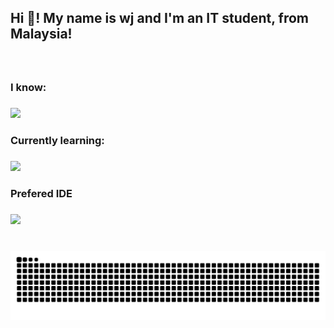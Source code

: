 <h2 align="left">Hi 👋! My name is wj and I'm an IT student, from Malaysia! </h2>



###

<br clear="both">

<h3>I know:</h3>

###

[![](https://skillicons.dev/icons?i=html,css,python,js,c&theme=dark)](https://skillicons.dev)

###

<h3>Currently learning:</h3>

###

[![](https://skillicons.dev/icons?i=cs,react,unity&theme=dark)](https://skillicons.dev)

###

<h3>Prefered IDE</h3>

###

[![](https://skillicons.dev/icons?i=vscode,pycharm&theme=dark)](https://skillicons.dev)

###

<br clear="both">

<img src="https://raw.githubusercontent.com/wjgoh/wjgoh/output/snake.svg" alt="Snake animation" />

###
